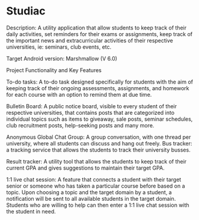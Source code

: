 # Studiac

Description: A utility application that allow students to keep track of their daily activities, set reminders for their exams or assignments, keep track of the important news and extracurricular activities of their respective universities, ie: seminars, club events, etc.

Target Android version: Marshmallow (V 6.0)

Project Functionality and Key Features

To-do tasks: A to-do task designed specifically for students with the aim of keeping track of their ongoing assessments, assignments, and homework for each course with an option to remind them at due time.

Bulletin Board: A public notice board, visible to every student of their respective universities,  that contains posts that are categorized into individual topics such as items to giveaway, sale posts, seminar schedules, club recruitment posts, help-seeking posts and many more.

Anonymous Global Chat Group: A group conversation, with one thread per university, where all students can discuss and hang out freely.
Bus tracker: a tracking service that allows the students to track their university busses. 

Result tracker: A utility tool that allows the students to keep track of their current GPA and gives suggestions to maintain their target GPA.

1:1 live chat session: A feature that connects a student with their target senior or someone who has taken a particular course before based on a topic. Upon choosing a topic and the target domain by a student, a notification will be sent to all available students in the target domain. Students who are willing to help can then enter a 1:1 live chat session with the student in need.



